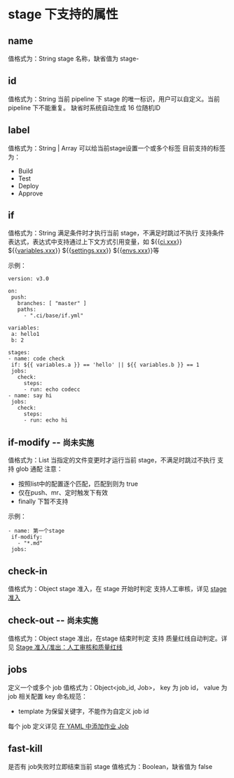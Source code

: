 # stage 下支持的属性

## name

值格式为：String
stage 名称，缺省值为 stage-<stageNum>

## id

值格式为：String
当前 pipeline 下 stage 的唯一标识，用户可以自定义。当前 pipeline 下不能重复。
缺省时系统自动生成 16 位随机ID


## label

值格式为：String | Array<String>
可以给当前stage设置一个或多个标签
目前支持的标签为：
- Build
- Test
- Deploy
- Approve


## if

值格式为：String
满足条件时才执行当前 stage，不满足时跳过不执行
支持条件表达式，表达式中支持通过上下文方式引用变量，如
	${{[ci.xxx](http://ci.xxx/)}} 
	${{[variables.xxx](http://variables.xxx/)}}
	${{[settings.xxx](http://settings.xxx/)}}
	${{[envs.xxx](http://envs.xxx/)}}等
	
示例：
	
	
 ```
version: v3.0

on:
  push:
    branches: [ "master" ]
    paths:
      - ".ci/base/if.yml"
  
variables:
  a: hello1
  b: 2

stages:
- name: code check
  if: ${{ variables.a }} == 'hello' || ${{ variables.b }} == 1
  jobs:
    check:
      steps:
      - run: echo codecc
- name: say hi
  jobs:
    check:
      steps:
      - run: echo hi

```
 
## if-modify -- `尚未实施`

值格式为：List<String>
当指定的文件变更时才运行当前 stage，不满足时跳过不执行
支持 glob 通配
注意：
- 按照list中的配置逐个匹配，匹配到则为 true
- 仅在push、mr、定时触发下有效
- finally 下暂不支持


示例：

 ```
- name: 第一个stage
  if-modify:
    - "*.md"
  jobs:
```

## check-in

值格式为：Object
stage 准入，在 stage 开始时判定
支持人工审核，详见 [ stage 准入 ](https://iwiki.woa.com/p/4010639866)

 
## check-out -- `尚未实施`

值格式为：Object
stage 准出，在stage 结束时判定
支持 质量红线自动判定。详见 [Stage 准入/准出：人工审核和质量红线 ](https://iwiki.woa.com/p/833350128)
 

## jobs

定义一个或多个 job
值格式为：Object<job_id, Job>， key 为 job id， value 为 job 相关配置
key 命名规范：
- template 为保留关键字，不能作为自定义 job id

每个 job 定义详见 [ 在 YAML 中添加作业 Job](https://iwiki.woa.com/p/4010289724)
 
 
## fast-kill

是否有 job失败时立即结束当前 stage
值格式为：Boolean，缺省值为 false